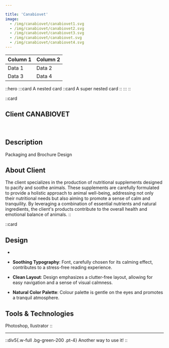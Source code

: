 ```yaml
---

title: 'Canabiovet'
image: 
  - /img/canabiovet/canabiovet1.svg
  - /img/canabiovet/canabiovet2.svg
  - /img/canabiovet/canabiovet3.svg
  - /img/canabiovet/canabiovet.svg
  - /img/canabiovet/canabiovet4.svg
---
```



| Column 1 | Column 2 |
|----------|----------|
| Data 1   | Data 2   |
| Data 3   | Data 4   |



::hero
  :::card
    A nested card
    ::card
      A super nested card
    ::
  :::
::


::card
## Client CANABIOVET
<br>

## Description
Packaging and Brochure Design

## About Client
The client specializes in the production of nutritional supplements designed to pacify and soothe animals. 
These supplements are carefully formulated to provide a holistic approach to animal well-being, addressing not only their nutritional needs but also aiming to promote a sense of calm and tranquility. 
By leveraging a combination of essential nutrients and natural ingredients,
the client's products contribute to the overall health and emotional balance of animals.
::

::card
## Design

- 
- **Soothing Typography**: Font, carefully chosen for its calming effect, contributes to a stress-free reading experience.

- **Clean Layout**: Design emphasizes a clutter-free layout, allowing for easy navigation and a sense of visual calmness.

- **Natural Color Palette**: Colour palette is gentle on the eyes and promotes a tranquil atmosphere.


## Tools & Technologies
Photoshop, Ilustrator
::



---




::div5{.w-full .bg-green-200 .pt-4}
Another way to use it!
::





